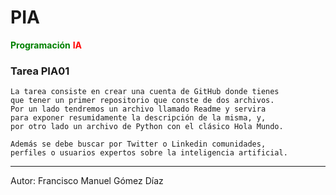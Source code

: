 #  PIA

<span style="color:green">**Programación**</span>
<span style="color:red">**IA**</span>

### Tarea PIA01

~~~
La tarea consiste en crear una cuenta de GitHub donde tienes
que tener un primer repositorio que conste de dos archivos.
Por un lado tendremos un archivo llamado Readme y servira
para exponer resumidamente la descripción de la misma, y,
por otro lado un archivo de Python con el clásico Hola Mundo.
~~~

~~~
Además se debe buscar por Twitter o Linkedin comunidades,
perfiles o usuarios expertos sobre la inteligencia artificial.
~~~

---

Autor: Francisco Manuel Gómez Díaz
